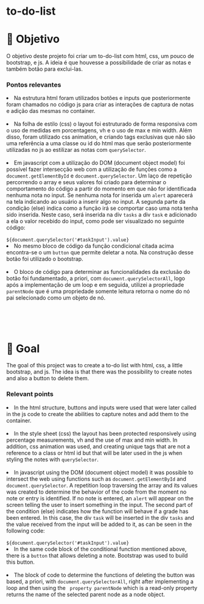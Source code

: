 # to-do-list
<h1>🤖 Objetivo</h1>

<p> O objetivo deste projeto foi criar um to-do-list com html, css, um pouco de bootstrap, e js. A ideia é que houvesse a possibilidade de criar as notas e também botão para exclui-las. </p>
<h3>Pontos relevantes </h3>
<li>Na estrutura html foram utilizados botões e inputs que posteriormente foram chamados no código js para criar as interações de captura de notas e adição das mesmas no container.</li><br>

<li>Na folha de estilo (css) o layout foi estruturado de forma responsiva com o uso de medidas em porcentagens, vh e o uso de max e min width. Além disso, foram utilizado css animation, e criando tags exclusivas que não são uma referência a uma classe ou id do html mas que serão posteriormente utilizadas no js ao estilizar as notas com <code>querySelector</code>. </li> <br>

<li>Em javascript com a utilização do DOM (document object model) foi possível fazer intersecção web com a utilização de funções como a <code>document.getElementById</code> e <code>document.querySelector</code>. Um laço de repetição percorrendo o array e seus valores foi criado para determinar o comportamento do código a partir do momento em que não for identificada nenhuma nota no input. Se nenhuma nota for inserida um <code>alert</code> aparecerá na tela indicando ao usuário a inserir algo no input. A segunda parte da condição (else) indica como a função irá se comportar caso uma nota tenha sido inserida. Neste caso, será inserida na div <code>tasks</code> a div <code>task</code> e adicionado a ela o valor recebido do input, como pode ser visualizado no seguinte código:</li><br>
<code>${document.querySelector('#taskInput').value}</code> 
<li>No mesmo bloco de código da função condicional citada acima encontra-se o um <code>button</code> que permite deletar a nota. Na construção desse botão foi utilizado o bootstrap.</li> <br>
<li>O bloco de código para determinar as funcionalidades da exclusão do botão foi fundamentado, a priori, com <code>document.querySelectorAll</code>, logo após a implementação de um loop e em seguida, utilizei a propriedade <code>parentNode</code> que é uma propriedade somente leitura retorna o nome do nó pai selecionado como um objeto de nó.</li>
<br></br>
<br></br>


<h1>🤖 Goal</h1>

<p> The goal of this project was to create a to-do list with html, css, a little bootstrap, and js. The idea is that there was the possibility to create notes and also a button to delete them. </p>
<h3>Relevant points </h3>
<li>In the html structure, buttons and inputs were used that were later called in the js code to create the abilities to capture notes and add them to the container.</li><br>

<li>In the style sheet (css) the layout has been protected responsively using percentage measurements, vh and the use of max and min width. In addition, css animation was used, and creating unique tags that are not a reference to a class or html id but that will be later used in the js when styling the notes with <code>querySelector</code>. </li> <br>

<li>In javascript using the DOM (document object model) it was possible to intersect the web using functions such as <code>document.getElementById</code> and <code>document.querySelector</code>. A repetition loop traversing the array and its values was created to determine the behavior of the code from the moment no note or entry is identified. If no note is entered, an <code>alert</code> will appear on the screen telling the user to insert something in the input. The second part of the condition (else) indicates how the function will behave if a grade has been entered. In this case, the div <code>task</code> will be inserted in the div <code>tasks</code> and the value received from the input will be added to it, as can be seen in the following code:</li><br>
<code>${document.querySelector('#taskInput').value}</code>
<li>In the same code block of the conditional function mentioned above, there is a <code>button</code> that allows deleting a note. Bootstrap was used to build this button.</li> <br>
<li>The block of code to determine the functions of deleting the button was based, a priori, with <code>document.querySelectorAll</code>, right after implementing a loop and then using the <code> property parentNode</code> which is a read-only property returns the name of the selected parent node as a node object.</li>
